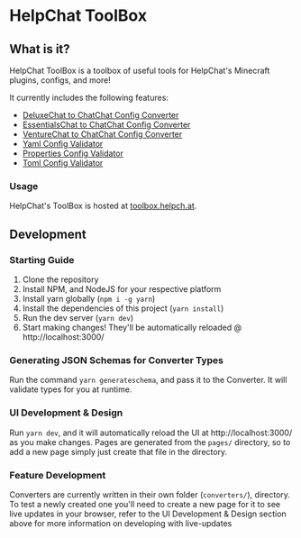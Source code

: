 # HelpChat ToolBox

## What is it?

HelpChat ToolBox is a toolbox of useful tools for HelpChat's Minecraft plugins, configs, and more!

It currently includes the following features:

- [DeluxeChat to ChatChat Config Converter](https://toolbox.helpch.at/converters/chatchat/deluxechat)
- [EssentialsChat to ChatChat Config Converter](https://toolbox.helpch.at/converters/chatchat/essentialschat)
- [VentureChat to ChatChat Config Converter](https://toolbox.helpch.at/converters/chatchat/venturechat)
- [Yaml Config Validator](https://toolbox.helpch.at/validators/yaml)
- [Properties Config Validator](https://toolbox.helpch.at/validators/properties)
- [Toml Config Validator](https://toolbox.helpch.at/validators/toml)

### Usage

HelpChat's ToolBox is hosted at [toolbox.helpch.at](https://toolbox.helpch.at/).

## Development

### Starting Guide

1. Clone the repository
2. Install NPM, and NodeJS for your respective platform
3. Install yarn globally (`npm i -g yarn`)
4. Install the dependencies of this project (`yarn install`)
5. Run the dev server (`yarn dev`)
6. Start making changes! They'll be automatically reloaded @ http://localhost:3000/

### Generating JSON Schemas for Converter Types

Run the command `yarn generateschema`, and pass it to the Converter. It will validate types for you at runtime.

### UI Development & Design

Run `yarn dev`, and it will automatically reload the UI at http://localhost:3000/ as you make changes.
Pages are generated from the `pages/` directory, so to add a new page simply just create that file in the directory.

### Feature Development

Converters are currently written in their own folder (`converters/`), directory.
To test a newly created one you'll need to create a new page for it to see live updates in your browser, refer to the UI Development & Design section above for more information on developing with live-updates
